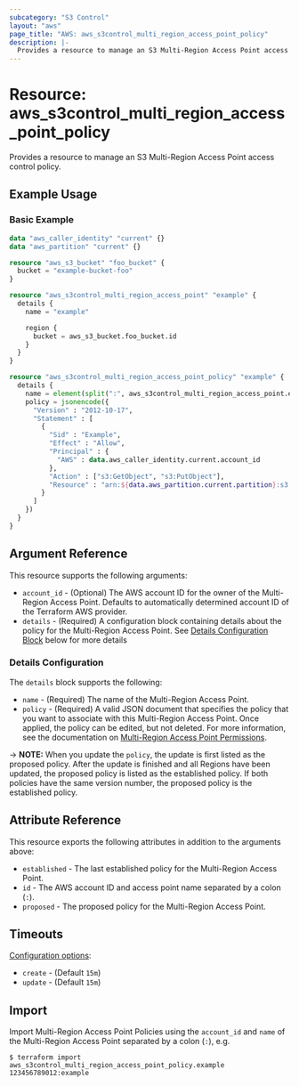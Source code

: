 ```yaml
---
subcategory: "S3 Control"
layout: "aws"
page_title: "AWS: aws_s3control_multi_region_access_point_policy"
description: |-
  Provides a resource to manage an S3 Multi-Region Access Point access control policy.
---
```


# Resource: aws_s3control_multi_region_access_point_policy

Provides a resource to manage an S3 Multi-Region Access Point access control policy.

## Example Usage

### Basic Example

```terraform
data "aws_caller_identity" "current" {}
data "aws_partition" "current" {}

resource "aws_s3_bucket" "foo_bucket" {
  bucket = "example-bucket-foo"
}

resource "aws_s3control_multi_region_access_point" "example" {
  details {
    name = "example"

    region {
      bucket = aws_s3_bucket.foo_bucket.id
    }
  }
}

resource "aws_s3control_multi_region_access_point_policy" "example" {
  details {
    name = element(split(":", aws_s3control_multi_region_access_point.example.id), 1)
    policy = jsonencode({
      "Version" : "2012-10-17",
      "Statement" : [
        {
          "Sid" : "Example",
          "Effect" : "Allow",
          "Principal" : {
            "AWS" : data.aws_caller_identity.current.account_id
          },
          "Action" : ["s3:GetObject", "s3:PutObject"],
          "Resource" : "arn:${data.aws_partition.current.partition}:s3::${data.aws_caller_identity.current.account_id}:accesspoint/${aws_s3control_multi_region_access_point.example.alias}/object/*"
        }
      ]
    })
  }
}
```

## Argument Reference

This resource supports the following arguments:

* `account_id` - (Optional) The AWS account ID for the owner of the Multi-Region Access Point. Defaults to automatically determined account ID of the Terraform AWS provider.
* `details` - (Required) A configuration block containing details about the policy for the Multi-Region Access Point. See [Details Configuration Block](#details-configuration) below for more details

### Details Configuration

The `details` block supports the following:

* `name` - (Required) The name of the Multi-Region Access Point.
* `policy` - (Required) A valid JSON document that specifies the policy that you want to associate with this Multi-Region Access Point. Once applied, the policy can be edited, but not deleted. For more information, see the documentation on [Multi-Region Access Point Permissions](https://docs.aws.amazon.com/AmazonS3/latest/userguide/MultiRegionAccessPointPermissions.html).

-> **NOTE:** When you update the `policy`, the update is first listed as the proposed policy. After the update is finished and all Regions have been updated, the proposed policy is listed as the established policy. If both policies have the same version number, the proposed policy is the established policy.

## Attribute Reference

This resource exports the following attributes in addition to the arguments above:

* `established` - The last established policy for the Multi-Region Access Point.
* `id` - The AWS account ID and access point name separated by a colon (`:`).
* `proposed` - The proposed policy for the Multi-Region Access Point.

## Timeouts

[Configuration options](https://developer.hashicorp.com/terraform/language/resources/syntax#operation-timeouts):

* `create` - (Default `15m`)
* `update` - (Default `15m`)

## Import

Import Multi-Region Access Point Policies using the `account_id` and `name` of the Multi-Region Access Point separated by a colon (`:`), e.g.

```
$ terraform import aws_s3control_multi_region_access_point_policy.example 123456789012:example
```
